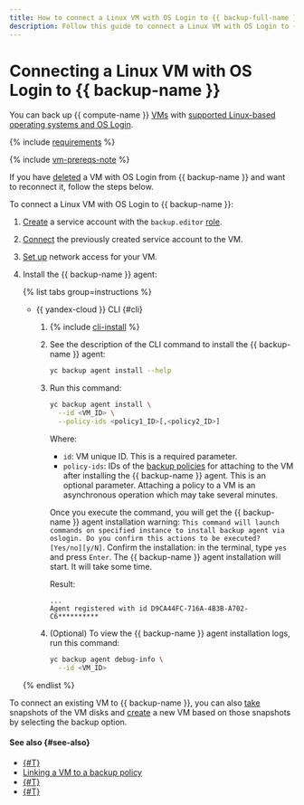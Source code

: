 ```yaml
---
title: How to connect a Linux VM with OS Login to {{ backup-full-name }}
description: Follow this guide to connect a Linux VM with OS Login to {{ backup-name }}.
---
```


# Connecting a Linux VM with OS Login to {{ backup-name }}

You can back up {{ compute-name }} [VMs](../../compute/concepts/vm.md) with [supported Linux-based operating systems and OS Login](../concepts/vm-connection.md#linux).

{% include [requirements](../../_includes/backup/requirements.md) %}

{% include [vm-prereqs-note](../../_includes/backup/vm-prereqs-note.md) %}

If you have [deleted](delete-vm.md) a VM with OS Login from {{ backup-name }} and want to reconnect it, follow the steps below.

To connect a Linux VM with OS Login to {{ backup-name }}:

1. [Create](../../iam/operations/sa/create.md) a service account with the `backup.editor` [role](../security/index.md#backup-editor).
1. [Connect](../../compute/operations/vm-control/vm-connect-sa.md) the previously created service account to the VM.
1. [Set up](../concepts/vm-connection.md#vm-network-access) network access for your VM.
1. Install the {{ backup-name }} agent:

   {% list tabs group=instructions %}

   - {{ yandex-cloud }} CLI {#cli}

     1. {% include [cli-install](../../_includes/cli-install.md) %}
     1. See the description of the CLI command to install the {{ backup-name }} agent:

        ```bash
        yc backup agent install --help
        ```

     1. Run this command:

        ```bash
        yc backup agent install \
          --id <VM_ID> \
          --policy-ids <policy1_ID>[,<policy2_ID>]
        ```

        Where:

        * `id`: VM unique ID. This is a required parameter.
        * `policy-ids`: IDs of the [backup policies](../concepts/policy.md) for attaching to the VM after installing the {{ backup-name }} agent. This is an optional parameter. Attaching a policy to a VM is an asynchronous operation which may take several minutes.

        Once you execute the command, you will get the {{ backup-name }} agent installation warning: `This command will launch commands on specified instance to install backup agent via oslogin. Do you confirm this actions to be executed? [Yes/no][y/N]`. Confirm the installation: in the terminal, type `yes` and press `Enter`. The {{ backup-name }} agent installation will start. It will take some time.

        Result:

        ```text
        ...
        Agent registered with id D9CA44FC-716A-4B3B-A702-C6**********
        ```

     1. (Optional) To view the {{ backup-name }} agent installation logs, run this command:

         ```bash
         yc backup agent debug-info \
           --id <VM_ID>
         ```

   {% endlist %}

To connect an existing VM to {{ backup-name }}, you can also [take](../../compute/operations/disk-control/create-snapshot.md) snapshots of the VM disks and [create](../../compute/operations/vm-create/create-from-snapshots.md) a new VM based on those snapshots by selecting the backup option.

#### See also {#see-also}

* [{#T}](create-vm.md)
* [Linking a VM to a backup policy](./policy-vm/update.md#update-vm-list)
* [{#T}](./policy-vm/create.md)
* [{#T}](./backup-vm/recover.md)
